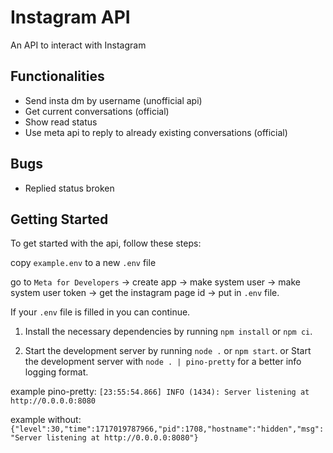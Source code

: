 # Instagram API 

An API to interact with Instagram

## Functionalities

- Send insta dm by username (unofficial api)
- Get current conversations (official)
- Show read status
- Use meta api to reply to already existing conversations (official) 

## Bugs

- Replied status broken 

## Getting Started

To get started with the api, follow these steps:

copy `example.env` to a new `.env` file

go to `Meta for Developers` -> create app -> make system user ->
make system user token -> get the instagram page id -> put in `.env` file.

If your `.env` file is filled in you can continue.

1. Install the necessary dependencies by running `npm install` or `npm ci`.

2. Start the development server by running `node .` or `npm start`.
   or
   Start the development server with `node . | pino-pretty` for a better info logging format.

example pino-pretty: `[23:55:54.866] INFO (1434): Server listening at http://0.0.0.0:8080`

example without: `{"level":30,"time":1717019787966,"pid":1708,"hostname":"hidden","msg":"Server listening at http://0.0.0.0:8080"}`
